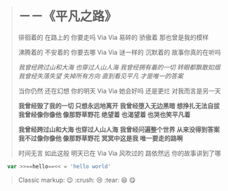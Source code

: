 
> <!-- {.markdown_vertical}-->
> # －－《平凡之路》
> 徘徊着的 在路上的 
> 你要走吗 Via Via
> 易碎的 骄傲着
> 那也曾是我的模样
> 
> 沸腾着的 不安着的
> 你要去哪 Via Via
> 谜一样的 沉默着的
> 故事你真的在听吗
> 
> *我曾经跨过山和大海 也穿过人山人海*
> *我曾经拥有着的一切 转眼都飘散如烟*
> *我曾经失落失望 失掉所有方向*
> *直到看见平凡 才是唯一的答案*
> 
> 当你仍然 还在幻想
> 你的明天 Via Via
> 她会好吗 还是更烂
> 对我而言是另一天
> 
> **我曾经毁了我的一切 只想永远地离开**
> **我曾经堕入无边黑暗 想挣扎无法自拔**
> **我曾经像你像他 像那野草野花**
> **绝望着 也渴望着 也哭也笑平凡着**
> 
> **我曾经跨过山和大海 也穿过人山人海**
> **我曾经问遍整个世界 从来没得到答案**
> **我不过像你像他 像那野草野花**
> **冥冥中这是我 唯一要走的路啊**
> 
> 时间无言 如此这般
> 明天已在 Via Via
> 风吹过的 路依然远
> 你的故事讲到了哪

```javascript
  var >>==hello==<< = 'hello world'
```

> Classic markup: :wink: :crush: :cry: :tear: :laughing: :yum: